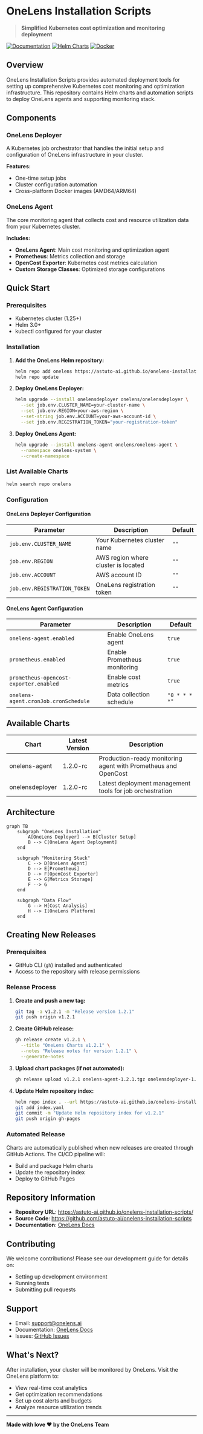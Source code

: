# OneLens Installation Scripts

> **Simplified Kubernetes cost optimization and monitoring deployment**

[![Documentation](https://img.shields.io/badge/Documentation-OneLens-00C851?logo=gitbook)](https://docs.onelens.cloud/integrations/kubernetes/onelens-agent/onboarding-a-k8s-cluster)
[![Helm Charts](https://img.shields.io/badge/Helm-Charts-0F1689?logo=helm)](https://astuto-ai.github.io/onelens-installation-scripts/)
[![Docker](https://img.shields.io/badge/Docker-Multi--Arch-2496ED?logo=docker)](https://gallery.ecr.aws/w7k6q5m9/onelens-deployer)

## Overview

OneLens Installation Scripts provides automated deployment tools for setting up comprehensive Kubernetes cost monitoring and optimization infrastructure. This repository contains Helm charts and automation scripts to deploy OneLens agents and supporting monitoring stack.

## Components

### OneLens Deployer
A Kubernetes job orchestrator that handles the initial setup and configuration of OneLens infrastructure in your cluster.

**Features:**
- One-time setup jobs
- Cluster configuration automation
- Cross-platform Docker images (AMD64/ARM64)

### OneLens Agent
The core monitoring agent that collects cost and resource utilization data from your Kubernetes cluster.

**Includes:**
- **OneLens Agent**: Main cost monitoring and optimization agent
- **Prometheus**: Metrics collection and storage
- **OpenCost Exporter**: Kubernetes cost metrics calculation
- **Custom Storage Classes**: Optimized storage configurations

## Quick Start

### Prerequisites
- Kubernetes cluster (1.25+)
- Helm 3.0+
- kubectl configured for your cluster

### Installation

1. **Add the OneLens Helm repository:**
   ```bash
   helm repo add onelens https://astuto-ai.github.io/onelens-installation-scripts/
   helm repo update
   ```

2. **Deploy OneLens Deployer:**
   ```bash
   helm upgrade --install onelensdeployer onelens/onelensdeployer \
     --set job.env.CLUSTER_NAME=your-cluster-name \
     --set job.env.REGION=your-aws-region \
     --set-string job.env.ACCOUNT=your-aws-account-id \
     --set job.env.REGISTRATION_TOKEN="your-registration-token"
   ```

3. **Deploy OneLens Agent:**
   ```bash
   helm upgrade --install onelens-agent onelens/onelens-agent \
     --namespace onelens-system \
     --create-namespace
   ```

### List Available Charts

```bash
helm search repo onelens
```

### Configuration

#### OneLens Deployer Configuration
| Parameter | Description | Default |
|-----------|-------------|---------|
| `job.env.CLUSTER_NAME` | Your Kubernetes cluster name | `""` |
| `job.env.REGION` | AWS region where cluster is located | `""` |
| `job.env.ACCOUNT` | AWS account ID | `""` |
| `job.env.REGISTRATION_TOKEN` | OneLens registration token | `""` |

#### OneLens Agent Configuration
| Parameter | Description | Default |
|-----------|-------------|---------|
| `onelens-agent.enabled` | Enable OneLens agent | `true` |
| `prometheus.enabled` | Enable Prometheus monitoring | `true` |
| `prometheus-opencost-exporter.enabled` | Enable cost metrics | `true` |
| `onelens-agent.cronJob.cronSchedule` | Data collection schedule | `"0 * * * *"` |

## Available Charts

| Chart | Latest Version | Description |
|-------|----------------|-------------|
| onelens-agent | 1.2.0-rc | Production-ready monitoring agent with Prometheus and OpenCost |
| onelensdeployer | 1.2.0-rc | Latest deployment management tools for job orchestration |

## Architecture

```mermaid
graph TB
    subgraph "OneLens Installation"
        A[OneLens Deployer] --> B[Cluster Setup]
        B --> C[OneLens Agent Deployment]
    end
    
    subgraph "Monitoring Stack"
        C --> D[OneLens Agent]
        D --> E[Prometheus]
        D --> F[OpenCost Exporter]
        E --> G[Metrics Storage]
        F --> G
    end
    
    subgraph "Data Flow"
        G --> H[Cost Analysis]
        H --> I[OneLens Platform]
    end
```

## Creating New Releases

### Prerequisites
- GitHub CLI (`gh`) installed and authenticated
- Access to the repository with release permissions

### Release Process

1. **Create and push a new tag:**
   ```bash
   git tag -a v1.2.1 -m "Release version 1.2.1"
   git push origin v1.2.1
   ```

2. **Create GitHub release:**
   ```bash
   gh release create v1.2.1 \
     --title "OneLens Charts v1.2.1" \
     --notes "Release notes for version 1.2.1" \
     --generate-notes
   ```

3. **Upload chart packages (if not automated):**
   ```bash
   gh release upload v1.2.1 onelens-agent-1.2.1.tgz onelensdeployer-1.2.1.tgz
   ```

4. **Update Helm repository index:**
   ```bash
   helm repo index . --url https://astuto-ai.github.io/onelens-installation-scripts/
   git add index.yaml
   git commit -m "Update Helm repository index for v1.2.1"
   git push origin gh-pages
   ```

### Automated Release
Charts are automatically published when new releases are created through GitHub Actions. The CI/CD pipeline will:
- Build and package Helm charts
- Update the repository index
- Deploy to GitHub Pages

## Repository Information

- **Repository URL**: https://astuto-ai.github.io/onelens-installation-scripts/
- **Source Code**: https://github.com/astuto-ai/onelens-installation-scripts
- **Documentation**: [OneLens Docs](https://docs.onelens.cloud/integrations/kubernetes/onelens-agent/onboarding-a-k8s-cluster)

## Contributing

We welcome contributions! Please see our development guide for details on:
- Setting up development environment
- Running tests
- Submitting pull requests

## Support

- Email: support@onelens.ai
- Documentation: [OneLens Docs](https://docs.onelens.cloud/integrations/kubernetes/onelens-agent/onboarding-a-k8s-cluster)
- Issues: [GitHub Issues](https://github.com/astuto-ai/onelens-installation-scripts/issues)

## What's Next?

After installation, your cluster will be monitored by OneLens. Visit the OneLens platform to:
- View real-time cost analytics
- Get optimization recommendations
- Set up cost alerts and budgets
- Analyze resource utilization trends

---

**Made with love ♥️ by the OneLens Team**